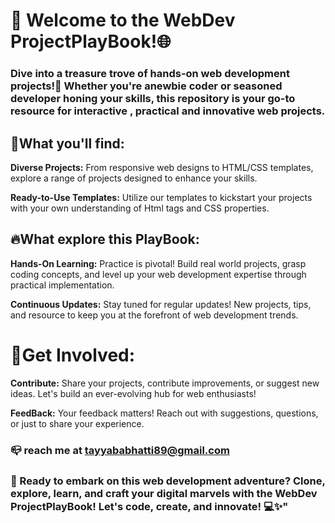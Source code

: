 #  🚀 Welcome to the WebDev ProjectPlayBook!🌐

### Dive into a treasure trove of hands-on web development projects!🎯 Whether you're anewbie coder or seasoned developer honing your skills, this repository is your go-to resource for interactive , practical and innovative web projects.

## 🌠What you'll find:

 **Diverse Projects:** From responsive web designs to HTML/CSS templates, explore a range of projects designed to enhance your skills.

 **Ready-to-Use Templates:** Utilize our templates to kickstart your projects with your own understanding of Html tags and CSS properties. 

## 🔥What explore this PlayBook:

 **Hands-On Learning:** Practice is pivotal! Build real world projects, grasp coding concepts, and level up your web development expertise through practical implementation.

 **Continuous Updates:** Stay tuned for regular updates! New projects, tips, and resource to keep you at the forefront of web development trends.

# 🌈Get Involved:

 **Contribute:** Share your projects, contribute improvements, or suggest new ideas. Let's build an ever-evolving hub for web enthusiasts!

 **FeedBack:** Your feedback matters! Reach out with suggestions, questions, or just to share your experience.

### 📪 reach me at tayyababhatti89@gmail.com

### 🚀 Ready to embark on this web development adventure? Clone, explore, learn, and craft your digital marvels with the WebDev ProjectPlayBook! Let's code, create, and innovate! 💻✨"



















